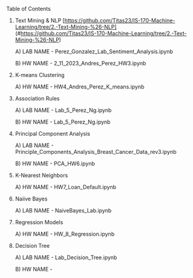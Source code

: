 Table of Contents 
1)	Text Mining & NLP [https://github.com/Titas23/IS-170-Machine-Learning/tree/2.-Text-Mining-%26-NLP] (#https://github.com/Titas23/IS-170-Machine-Learning/tree/2.-Text-Mining-%26-NLP)

      A) LAB NAME - Perez_Gonzalez_Lab_Sentiment_Analysis.ipynb
                
      B) HW NAME - 2_11_2023_Andres_Perez_HW3.ipynb
              
2)	K-means Clustering

      A) HW NAME - HW4_Andres_Perez_K_means.ipynb
  
3)	Association Rules

      A) LAB NAME - Lab_5_Perez_Ng.ipynb

      B) HW NAME - Lab_5_Perez_Ng.ipynb

4)	Principal Component Analysis

      A) LAB NAME - Principle_Components_Analysis_Breast_Cancer_Data_rev3.ipynb

      B) HW NAME - PCA_HW6.ipynb
  
5)	K-Nearest Neighbors

     A) HW NAME - HW7_Loan_Default.ipynb
  
6) Naiive Bayes

     A) LAB NAME - NaiveBayes_Lab.ipynb
  
7) Regression Models

     A) HW NAME - HW_8_Regression.ipynb
  
8) Decision Tree

      A) LAB NAME - Lab_Decision_Tree.ipynb

      B) HW NAME - 

